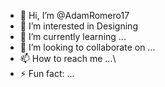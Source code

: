 - 👋 Hi, I’m @AdamRomero17
- 👀 I’m interested in Designing
- 🌱 I’m currently learning ...
- 💞️ I’m looking to collaborate on ...
- 📫 How to reach me ...\
- ⚡ Fun fact: ...

<!---
AdamRomero17/AdamRomero17 is a ✨ special ✨ repository because its `README.md` (this file) appears on your GitHub profile.
You can click the Preview link to take a look at your changes.
--->
